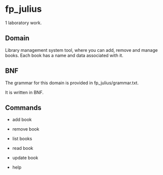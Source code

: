 # fp_julius
1 laboratory work.

## Domain 

Library management system tool, where you can add, remove and manage books. Each book has a name and data associated with it.

## BNF
The grammar for this domain is provided in fp_julius/grammar.txt.

It is written in BNF.
## Commands

- add book

- remove book

- list books

- read book

- update book

- help

